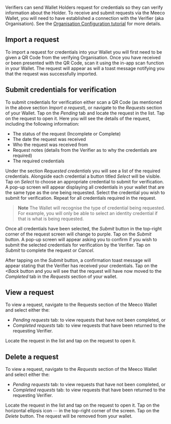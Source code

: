 Verifiers can send Wallet Holders request for credentials so they can verify information about the Holder. To receive and submit requests via the Meeco Wallet, you will need to have established a connection with the Verifier (aka Organisation). See the [Organisation Configuration tutorial](organisation-configuration.md) for more details.

## Import a request

To import a request for credentials into your Wallet you will first need to be given a QR Code from the verifying Organisation. Once you have received or been presented with the QR Code, scan it using the in-app scan function in your Wallet. The request will appear as will a toast message notifying you that the request was successfully imported.

## Submit credentials for verification

To submit credentials for verification either scan a QR Code (as mentioned in the above section _Import a request_), or navigate to the _Requests_ section of your Wallet. Tap on the _Pending_ tab and locate the request in the list. Tap on the request to open it. Here you will see the details of the request, including the following information:
- The status of the request (Incomplete or Complete)
- The date the request was received
- Who the request was received from
- Request notes (details from the Verifier as to why the credentials are required)
- The required credentials

Under the section _Requested credentials_ you will see a list of the required credentials. Alongside each credential a button titled _Select_ will be visible. Tap on _Select_ to choose an appropriate credential to submit for verification. A pop-up screen will appear displaying all credentials in your wallet that are the same type as the one being requested. Select the credential you wish to submit for verification. Repeat for all credentials required in the request.

> **Note**
> The Wallet will recognise the type of credential being requested. For example, you will only be able to select an identity credential if that is what is being requested.

Once all credentials have been selected, the _Submit_ button in the top-right corner of the request screen will change to purple. Tap on the _Submit_ button. A pop-up screen will appear asking you to confirm if you wish to submit the selected credentials for verification by the Verifier. Tap on _Submit_ to complete the request or _Cancel_. 

After tapping on the _Submit_ button, a confirmation toast message will appear stating that the Verifier has received your credentials. Tap on the _<Back_ button and you will see that the request will have now moved to the _Completed_ tab in the _Requests_ section of your wallet.

## View a request

To view a request, navigate to the Requests section of the Meeco Wallet and select either the:
- _Pending requests_ tab: to view requests that have not been completed, or
- _Completed requests_ tab: to view requests that have been returned to the requesting Verifier.

Locate the request in the list and tap on the request to open it.

## Delete a request

To view a request, navigate to the _Requests_ section of the Meeco Wallet and select either the:
- _Pending requests_ tab: to view requests that have not been completed, or
- _Completed requests_ tab: to view requests that have been returned to the requesting Verifier.

Locate the request in the list and tap on the request to open it. Tap on the horizontal ellipsis icon ⋯ in the top-right corner of the screen. Tap on the _Delete_ button. The request will be removed from your wallet.
